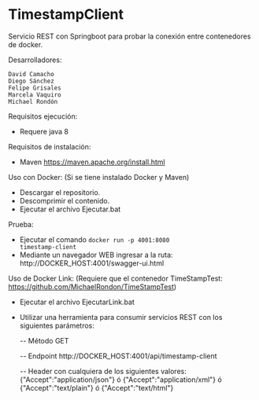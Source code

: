 # TimestampClient
Servicio REST con Springboot para probar la conexión entre contenedores de docker.

Desarrolladores: 
  
	David Camacho
	Diego Sánchez
	Felipe Grisales
	Marcela Vaquiro
	Michael Rondón

Requisitos ejecución:

  - Requere java 8

Requisitos de instalación:

  - Maven https://maven.apache.org/install.html

Uso con Docker: (Si se tiene instalado Docker y Maven)

  - Descargar el repositorio.
  - Descomprimir el contenido.
  - Ejecutar el archivo Ejecutar.bat

Prueba:
  - Ejecutar el comando 
  <code>docker run -p 4001:8080 timestamp-client</code>
  - Mediante un navegador WEB ingresar a la ruta: http://DOCKER_HOST:4001/swagger-ui.html

Uso de Docker Link: (Requiere que el contenedor TimeStampTest: https://github.com/MichaelRondon/TimeStampTest)
  - Ejecutar el archivo EjecutarLink.bat
  - Utilizar una herramienta para consumir servicios REST con los siguientes parámetros:
  
	-- Método GET
	
	-- Endpoint http://DOCKER_HOST:4001/api/timestamp-client
	
	-- Header con cualquiera de los siguientes valores: {"Accept":"application/json"} ó {"Accept":"application/xml"} ó {"Accept":"text/plain"} ó {"Accept":"text/html"}

    
